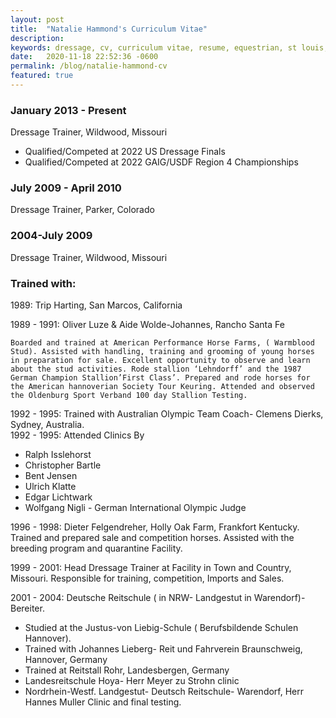 ```yaml
---
layout: post
title:  "Natalie Hammond's Curriculum Vitae"
description:
keywords: dressage, cv, curriculum vitae, resume, equestrian, st louis, FEI, international
date:   2020-11-18 22:52:36 -0600
permalink: /blog/natalie-hammond-cv
featured: true
---
```

### January 2013 - Present
Dressage Trainer, Wildwood, Missouri

- Qualified/Competed at 2022 US Dressage Finals
- Qualified/Competed at 2022 GAIG/USDF Region 4 Championships


### July 2009 - April 2010

Dressage Trainer, Parker, Colorado

### 2004-July 2009
Dressage Trainer, Wildwood, Missouri

### Trained with:
1989: Trip Harting, San Marcos, California  

1989 - 1991: Oliver Luze & Aide Wolde-Johannes, Rancho Santa Fe

    Boarded and trained at American Performance Horse Farms, ( Warmblood Stud). Assisted with handling, training and grooming of young horses in preparation for sale. Excellent opportunity to observe and learn about the stud activities. Rode stallion ‘Lehndorff’ and the 1987 German Champion Stallion’First Class’. Prepared and rode horses for the American hannoverian Society Tour Keuring. Attended and observed the Oldenburg Sport Verband 100 day Stallion Testing.
     
1992 - 1995: Trained with Australian Olympic Team Coach- Clemens Dierks, Sydney, Australia.  
1992 - 1995: Attended Clinics By  
* Ralph Isslehorst
* Christopher Bartle
* Bent Jensen 
* Ulrich Klatte
* Edgar Lichtwark
* Wolfgang Nigli - German International Olympic Judge

1996 - 1998: Dieter Felgendreher, Holly Oak Farm, Frankfort Kentucky. Trained and prepared sale and competition horses. Assisted with the breeding program and quarantine Facility.  

1999 - 2001: Head Dressage Trainer at Facility in Town and Country, Missouri. Responsible for training, competition, Imports and Sales.  

2001 - 2004: Deutsche Reitschule ( in NRW- Landgestut in Warendorf)- Bereiter.  
* Studied at the Justus-von Liebig-Schule ( Berufsbildende Schulen Hannover).
* Trained with Johannes Lieberg- Reit und Fahrverein Braunschweig, Hannover, Germany
* Trained at Reitstall Rohr, Landesbergen, Germany
* Landesreitschule Hoya- Herr Meyer zu Strohn clinic
* Nordrhein-Westf. Landgestut- Deutsch Reitschule- Warendorf, Herr Hannes Muller Clinic and final testing.




